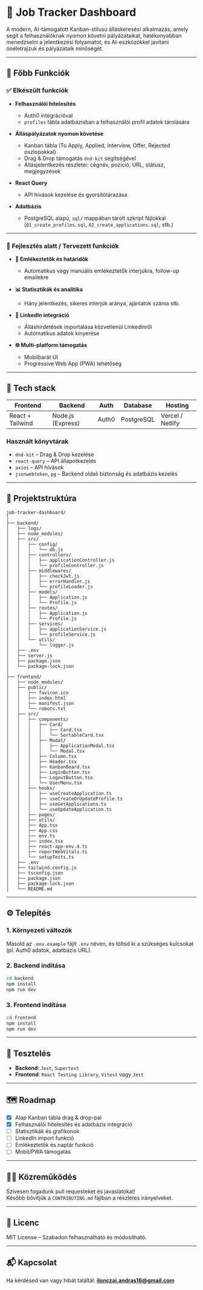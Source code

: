 # 💼 Job Tracker Dashboard

A modern, AI-támogatott Kanban-stílusú álláskeresési alkalmazás, amely segít a felhasználóknak nyomon követni pályázataikat, hatékonyabban menedzselni a jelentkezési folyamatot, és AI-eszközökkel javítani önéletrajzuk és pályázataik minőségét.

---

## 🚀 Főbb Funkciók

### ✅ Elkészült funkciók

- **Felhasználói hitelesítés**

  - Auth0 integrációval
  - `profiles` tábla adatbázisban a felhasználói profil adatok tárolására

- **Álláspályázatok nyomon követése**

  - Kanban tábla (To Apply, Applied, Interview, Offer, Rejected oszlopokkal)
  - Drag & Drop támogatás `dnd-kit` segítségével
  - Állásjelentkezés részletei: cégnév, pozíció, URL, státusz, megjegyzések

- **React Query**

  - API hívások kezelése és gyorsítótárazása

- **Adatbázis**
  - PostgreSQL alapú, `sql/` mappában tárolt szkript fájlokkal (`01_create_profiles.sql`, `02_create_applications.sql`, stb.)

---

### 🔄 Fejlesztés alatt / Tervezett funkciók

- **📅 Emlékeztetők és határidők**

  - Automatikus vagy manuális emlékeztetők interjúkra, follow-up emailekre

- **📊 Statisztikák és analitika**

  - Hány jelentkezés, sikeres interjúk aránya, ajánlatok száma stb.

- **🔗 LinkedIn integráció**

  - Álláshirdetések importálása közvetlenül LinkedInről
  - Automatikus adatok kinyerése

- **🌐 Multi-platform támogatás**
  - Mobilbarát UI
  - Progressive Web App (PWA) lehetőség

---

## 🧱 Tech stack

| Frontend         | Backend           | Auth  | Database   | Hosting          |
| ---------------- | ----------------- | ----- | ---------- | ---------------- |
| React + Tailwind | Node.js (Express) | Auth0 | PostgreSQL | Vercel / Netlify |

### Használt könyvtárak

- `dnd-kit` – Drag & Drop kezelése
- `react-query` – API állapotkezelés
- `axios` – API hívások
- `jsonwebtoken`, `pg` – Backend oldali biztonság és adatbázis kezelés

---

## 📁 Projektstruktúra

```
job-tracker-dashboard/
│
├── backend/
│   ├── logs/
│   ├── node_modules/
│   ├── src/
│   │   ├── config/
│   │   │   └── db.js
│   │   ├── controllers/
│   │   │   ├── applicationController.js
│   │   │   └── profileController.js
│   │   ├── middlewares/
│   │   │   ├── checkJwt.js
│   │   │   ├── errorHandler.js
│   │   │   └── profileLoader.js
│   │   ├── models/
│   │   │   ├── Application.js
│   │   │   └── Profile.js
│   │   ├── routes/
│   │   │   ├── Application.js
│   │   │   └── Profile.js
│   │   ├── services/
│   │   │   ├── applicationService.js
│   │   │   └── profileService.js
│   │   └── utils/
│   │       └── logger.js
│   ├── .env
│   ├── server.js
│   ├── package.json
│   └── package-lock.json
│
├── frontend/
│   ├── node_modules/
│   ├── public/
│   │   ├── favicon.ico
│   │   ├── index.html
│   │   ├── manifest.json
│   │   └── robots.txt
│   ├── src/
│   │   ├── components/
│   │   │   ├── Card/
│   │   │   │   ├── Card.tsx
│   │   │   │   └── SortableCard.tsx
│   │   │   ├── Modal/
│   │   │   │   ├── ApplicationModal.tsx
│   │   │   │   └── Modal.tsx
│   │   │   ├── Column.tsx
│   │   │   ├── Header.tsx
│   │   │   ├── KanbanBoard.tsx
│   │   │   ├── LoginButton.tsx
│   │   │   ├── LogoutButton.tsx
│   │   │   └── UserMenu.tsx
│   │   ├── hooks/
│   │   │   ├── useCreateApplication.ts
│   │   │   ├── useCreateOrUpdateProfile.ts
│   │   │   ├── useGetApplications.ts
│   │   │   └── useUpdateApplication.ts
│   │   ├── pages/
│   │   ├── utils/
│   │   ├── App.tsx
│   │   ├── App.css
│   │   ├── env.ts
│   │   ├── index.tsx
│   │   ├── react-app-env.d.ts
│   │   ├── reportWebVitals.ts
│   │   └── setupTests.ts
│   ├── .env
│   ├── tailwind.config.js
│   ├── tsconfig.json
│   ├── package.json
│   ├── package-lock.json
│   └── README.md
```

---

## ⚙️ Telepítés

### 1. Környezeti változók

Másold az `.env.example` fájlt `.env` néven, és töltsd ki a szükséges kulcsokat (pl. Auth0 adatok, adatbázis URL).

### 2. Backend indítása

```bash
cd backend
npm install
npm run dev
```

### 3. Frontend indítása

```bash
cd frontend
npm install
npm run dev
```

---

## 🧪 Tesztelés

- **Backend**: `Jest`, `Supertest`
- **Frontend**: `React Testing Library`, `Vitest` vagy `Jest`

---

## 🗺️ Roadmap

- [x] Alap Kanban tábla drag & drop-pal
- [x] Felhasználói hitelesítés és adatbázis integráció
- [ ] Statisztikák és grafikonok
- [ ] LinkedIn import funkció
- [ ] Emlékeztetők és naptár funkció
- [ ] Mobil/PWA támogatás

---

## 👨‍💻 Közreműködés

Szívesen fogadunk pull requesteket és javaslatokat!  
Később bővítjük a `CONTRIBUTING.md` fájlban a részletes irányelveket.

---

## 📄 Licenc

MIT License – Szabadon felhasználható és módosítható.

---

## 📬 Kapcsolat

Ha kérdésed van vagy hibát találtál: **ilonczai.andras16@gmail.com**
